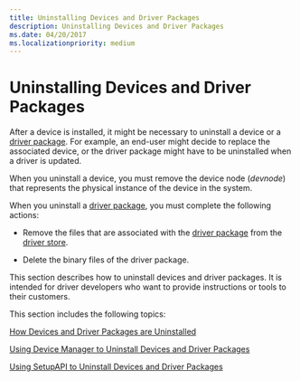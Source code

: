 ```yaml
---
title: Uninstalling Devices and Driver Packages
description: Uninstalling Devices and Driver Packages
ms.date: 04/20/2017
ms.localizationpriority: medium
---
```


# Uninstalling Devices and Driver Packages


After a device is installed, it might be necessary to uninstall a device or a [driver package](driver-packages.md). For example, an end-user might decide to replace the associated device, or the driver package might have to be uninstalled when a driver is updated.

When you uninstall a device, you must remove the device node (*devnode*) that represents the physical instance of the device in the system.

When you uninstall a [driver package](driver-packages.md), you must complete the following actions:

-   Remove the files that are associated with the [driver package](driver-packages.md) from the [driver store](driver-store.md).

-   Delete the binary files of the driver package.

This section describes how to uninstall devices and driver packages. It is intended for driver developers who want to provide instructions or tools to their customers.

This section includes the following topics:

[How Devices and Driver Packages are Uninstalled](how-devices-and-driver-packages-are-uninstalled.md)

[Using Device Manager to Uninstall Devices and Driver Packages](using-device-manager-to-uninstall-devices-and-driver-packages.md)

[Using SetupAPI to Uninstall Devices and Driver Packages](using-setupapi-to-uninstall-devices-and-driver-packages.md)



